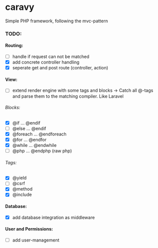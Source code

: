# caravy

Simple PHP framework, following the mvc-pattern

### TODO:

#### Routing:
- [ ] handle if request can not be matched
- [x] add concrete controller handling
- [x] seperate get and post route (controller, action)

#### View:
- [ ] extend render engine with some tags and blocks -> Catch all @-tags and parse them to the matching compiler. Like Laravel

###### Blocks:
- [x] @if ... @endif
- [ ] @else ... @endif
- [x] @foreach ... @endforeach
- [x] @for ... @endfor
- [x] @while ... @endwhile
- [ ] @php ... @endphp (raw php)

###### Tags:
- [x] @yield
- [ ] @csrf
- [x] @method
- [x] @include

#### Database:
- [x] add database integration as middleware

#### User and Permissions:
- [ ] add user-management